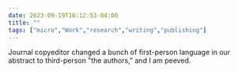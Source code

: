 ```yaml
---
date: 2023-09-19T16:12:53-04:00
title: ""
tags: ["micro","Work","research","writing","publishing"]
---
```

Journal copyeditor changed a bunch of first-person language in our abstract to third-person "the authors," and I am peeved.